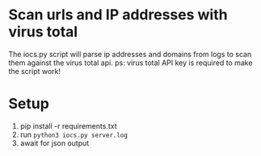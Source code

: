 # Scan urls and IP addresses with virus total
The iocs.py script will parse ip addresses and domains from logs to scan them against the virus total api.
ps: virus total API key is required to make the script work!

# Setup
1. pip install -r requirements.txt
2. run `python3 iocs.py server.log`
3. await for json output